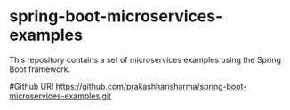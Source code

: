 # spring-boot-microservices-examples
This repository contains a set of microservices examples using the Spring Boot framework.

#Github URI
https://github.com/prakashharisharma/spring-boot-microservices-examples.git

